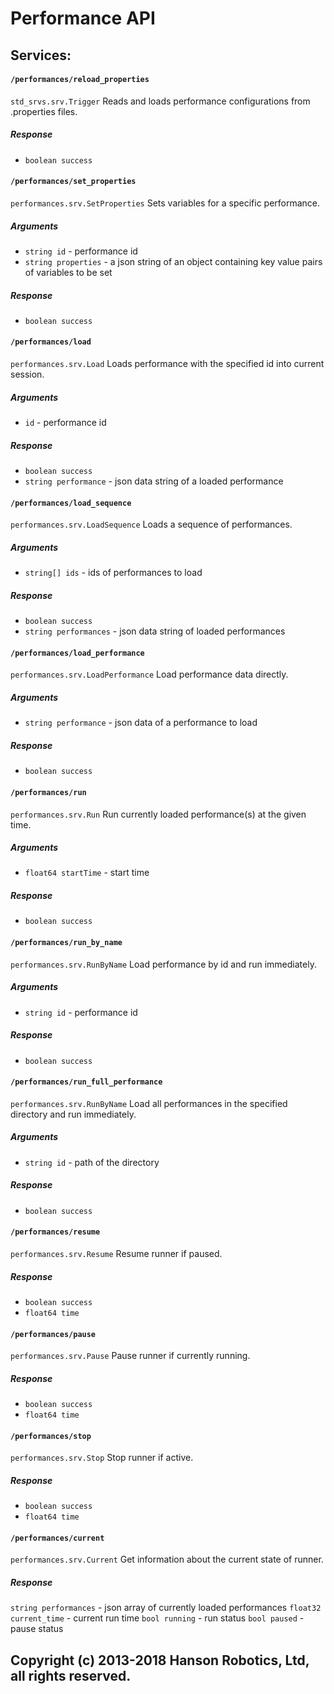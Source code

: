 # Performance API

## Services:

#### `/performances/reload_properties`
`std_srvs.srv.Trigger`
Reads and loads performance configurations from .properties files.
##### Response
* `boolean success`

#### `/performances/set_properties`
`performances.srv.SetProperties`
Sets variables for a specific performance.

##### Arguments
* `string id` - performance id
* `string properties` - a json string of an object containing key value pairs of variables to be set

##### Response
* `boolean success`

#### `/performances/load`
`performances.srv.Load`
Loads performance with the specified id into current session.

##### Arguments
* `id` - performance id

##### Response
* `boolean success`
* `string performance` - json data string of a loaded performance

#### `/performances/load_sequence`
`performances.srv.LoadSequence`
Loads a sequence of performances.

##### Arguments
* `string[] ids` - ids of performances to load

##### Response
* `boolean success`
* `string performances` - json data string of loaded performances

#### `/performances/load_performance`
`performances.srv.LoadPerformance`
Load performance data directly.

##### Arguments
* `string performance` - json data of a performance to load

##### Response
* `boolean success`

#### `/performances/run`
`performances.srv.Run`
Run currently loaded performance(s) at the given time.

##### Arguments
* `float64 startTime` - start time

##### Response
* `boolean success`

#### `/performances/run_by_name`
`performances.srv.RunByName`
Load performance by id and run immediately.

##### Arguments
* `string id` - performance id

##### Response
* `boolean success`

#### `/performances/run_full_performance`
`performances.srv.RunByName`
Load all performances in the specified directory and run immediately.

##### Arguments
* `string id` - path of the directory

##### Response
* `boolean success`

#### `/performances/resume`
`performances.srv.Resume`
Resume runner if paused.

##### Response
* `boolean success`
* `float64 time`
	
#### `/performances/pause`
`performances.srv.Pause`
Pause runner if currently running.

##### Response
* `boolean success`
* `float64 time`
	
#### `/performances/stop`
`performances.srv.Stop`
Stop runner if active.

##### Response
* `boolean success`
* `float64 time`
	
#### `/performances/current`
`performances.srv.Current`
Get information about the current state of runner.

##### Response
`string performances` - json array of currently loaded performances
`float32 current_time` - current run time
`bool running` - run status
`bool paused` - pause status

## Copyright (c) 2013-2018 Hanson Robotics, Ltd, all rights reserved.
